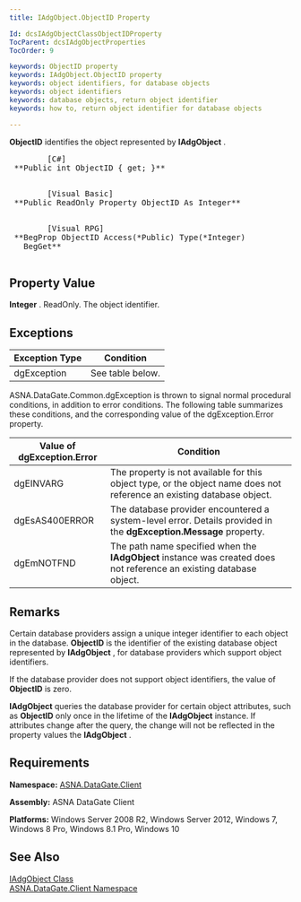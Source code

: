 ```yaml
---
title: IAdgObject.ObjectID Property

Id: dcsIAdgObjectClassObjectIDProperty
TocParent: dcsIAdgObjectProperties
TocOrder: 9

keywords: ObjectID property
keywords: IAdgObject.ObjectID property
keywords: object identifiers, for database objects
keywords: object identifiers
keywords: database objects, return object identifier
keywords: how to, return object identifier for database objects

---
```


**ObjectID** identifies the object represented by **IAdgObject** .
<pre>        <span class="lang">[C#]</span>
 **Public int ObjectID { get; }** 
      </pre>
<pre>        <span class="lang">[Visual Basic] </span>
 **Public ReadOnly Property ObjectID As Integer** 
      </pre>
<pre class="prettyprint">
        <span class="lang">[Visual RPG]</span>
 **BegProp ObjectID Access(*Public) Type(*Integer)
   BegGet** 
      </pre>

## Property Value

**Integer** . ReadOnly. The object identifier. 
## Exceptions



| Exception Type | Condition |
| ---- | ---- |
| dgException | See table below. |



ASNA.DataGate.Common.dgException is thrown to signal normal procedural conditions, in addition to error conditions. The following table summarizes these conditions, and the corresponding value of the dgException.Error property.
<br />



| Value of dgException.Error | Condition |
| ---- | ---- |
| dgEINVARG | The property is not available for this object type, or the object name does not reference an existing database object. |
| dgEsAS400ERROR | The database provider encountered a system-level error. Details provided in the **dgException.Message** property. |
| dgEmNOTFND | The path name specified when the **IAdgObject** instance was created does not reference an existing database object. |



## Remarks

Certain database providers assign a unique integer identifier to each object in the database. **ObjectID** is the identifier of the existing database object represented by **IAdgObject** , for database providers which support object identifiers.

If the database provider does not support object identifiers, the value of **ObjectID** is zero.

**IAdgObject** queries the database provider for certain object attributes, such as **ObjectID** only once in the lifetime of the **IAdgObject** instance. If attributes change after the query, the change will not be reflected in the property values the **IAdgObject** .
## Requirements

**Namespace:** [ASNA.DataGate.Client](datagate-client-namespace.html) 

**Assembly:** ASNA DataGate Client

**Platforms:** Windows Server 2008 R2, Windows Server 2012, Windows 7, Windows 8 Pro, Windows 8.1 Pro, Windows 10
## See Also


[IAdgObject Class](iadg-object-class.html)
      <br />
[ASNA.DataGate.Client Namespace](datagate-client-namespace.html)


